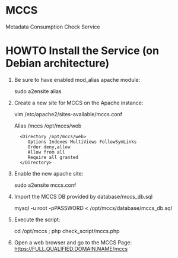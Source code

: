 # MCCS
Metadata Consumption Check Service

# HOWTO Install the Service (on Debian architecture)

1. Be sure to have enabled mod_alias apache module: 

      sudo a2ensite alias

2. Create a new site for MCCS on the Apache instance:

      vim /etc/apache2/sites-available/mccs.conf
   
      <IfModule mod_alias.c>
         Alias /mccs /opt/mccs/web
         
         <Directory /opt/mccs/web>
            Options Indexes MultiViews FollowSymLinks
            Order deny,allow
            Allow from all
            Require all granted
         </Directory>
      </IfModule>

3. Enable the new apache site:

      sudo a2ensite mccs.conf

4. Import the MCCS DB provided by database/mccs_db.sql

      mysql -u root -pPASSWORD < /opt/mccs/database/mccs_db.sql
   
5. Execute the script:
   
      cd /opt/mccs ; php check_script/mccs.php
   
6. Open a web browser and go to the MCCS Page: https://FULL.QUALIFIED.DOMAIN.NAME/mccs